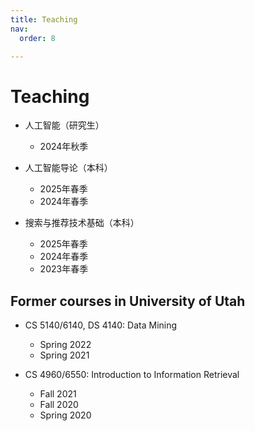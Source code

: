 ```yaml
---
title: Teaching
nav:
  order: 8

---
```


# <i class="fas fa-book"></i>Teaching

* 人工智能（研究生）
  * 2024年秋季

* 人工智能导论（本科）
  * 2025年春季
  * 2024年春季

* 搜索与推荐技术基础（本科）
  * 2025年春季
  * 2024年春季
  * 2023年春季
  

## Former courses in University of Utah

* CS 5140/6140, DS 4140: Data Mining
  * Spring 2022
  * Spring 2021

* CS 4960/6550: Introduction to Information Retrieval
  * Fall 2021
  * Fall 2020
  * Spring 2020
  
   
